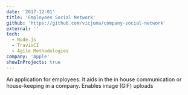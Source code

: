 ```yaml
---
date: '2017-12-01'
title: 'Employees Social Network'
github: 'https://github.com/vicjuma/company-social-network'
external: ''
tech:
  - Node.js
  - TravisCI
  - Agile Methodologies
company: 'Apple'
showInProjects: true
---
```


An application for employees. It aids in the in house communication or house-keeping in a company. Enables image (GIF) uploads 

